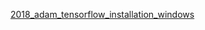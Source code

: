 [2018_adam_tensorflow_installation_windows](https://www.linkedin.com/learning/deep-learning-image-recognition/installing-python-3-keras-and-tensorflow-on-windows?u=42775724)
